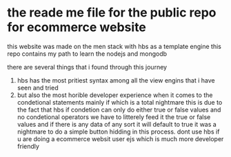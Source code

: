 # the reade me file for the public repo for ecommerce website 
this website was made on the men stack with hbs as a template engine 
this repo contains my path to learn the nodejs and mongodb 

there are several things that i found through this journey 
1. hbs has the most pritiest syntax among all the view engins that i have seen and tried 
2. but also the most horible developer experience when it comes to the condetional statements mainly if which is a total nightmare
   this is due to the fact that hbs if condetion can only do either true or false values and no condetional operators
   we have to litterely feed it the true or false values and if there is any data of any sort it will default to true 
   it was a nightmare to do a simple button hidding in this process. dont use hbs if u are doing a ecommerce websit user ejs which is much more developer friendly 
